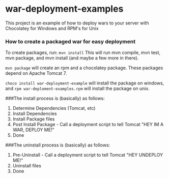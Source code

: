 war-deployment-examples
=======================

This project is an example of how to deploy wars to your server with Chocolatey for Windows and RPM's for Unix

### How to create a packaged war for easy deployment
To create packages, run: `mvn install` This will run mvn compile, mvn test, mvn package, and mvn install (and maybe a few more in there).

`mvn package` will create an rpm and a chocolatey package.  These packages depend on Apache Tomcat 7.

`choco install war-deployment-example` will install the package on windows, and `rpm war-deploment-examples.rpm` will install the package on unix.

###The install process is (basically) as follows:

1. Determine Dependencies (Tomcat, etc)
2. Install Dependencies
3. Install Package files
4. Post Install Package - Call a deployment script to tell Tomcat "HEY IM A WAR, DEPLOY ME!"
5. Done

###The uninstall process is (basically) as follows:

1. Pre-Uninstall - Call a deployment script to tell Tomcat "HEY UNDEPLOY ME!"
2. Uninstall files
3. Done

